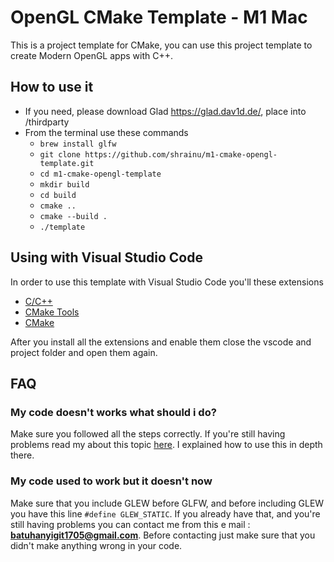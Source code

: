 # OpenGL CMake Template - M1 Mac
This is a project template for CMake, you can use this project template to create Modern OpenGL apps with C++. 

## How to use it

 - If you need, please download Glad https://glad.dav1d.de/, place into /thirdparty
 - From the terminal use these commands
	 - `brew install glfw`
     - `git clone https://github.com/shrainu/m1-cmake-opengl-template.git`
	 - `cd m1-cmake-opengl-template`
	 - `mkdir build`
	 - `cd build`
	 - `cmake ..`
	 - `cmake --build .`
	 - `./template`

## Using with Visual Studio Code

 In order to use this template with Visual Studio Code you'll these extensions
 - [C/C++](https://marketplace.visualstudio.com/items?itemName=ms-vscode.cpptools)
 - [CMake Tools](https://marketplace.visualstudio.com/items?itemName=ms-vscode.cmake-tools)
 - [CMake](https://marketplace.visualstudio.com/items?itemName=twxs.cmake)
 
 After you install all the extensions and enable them close the vscode and project folder and open them again.

## FAQ

### My code doesn't works what should i do?

Make sure you followed all the steps correctly. If you're still having problems read my about this topic [here](https://shrainu.github.io/posts/openGLonM1mac.html). I explained how to use this in depth there.

### My code used to work but it doesn't now

Make sure that you include GLEW before GLFW, and before including GLEW you have this line `#define GLEW_STATIC`. If you already have that, and you're still having problems you can contact me from this e mail : **batuhanyigit1705@gmail.com**. Before contacting just make sure that you didn't make anything wrong in your code.
